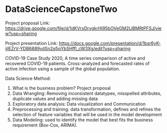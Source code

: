 # DataScienceCapstoneTwo

Project proposal Link: https://drive.google.com/file/d/1dKVrxDrvgkrHl95bOVeGM2IJBMRtPFSJ/view?usp=sharing

Project presentation Link: https://docs.google.com/presentation/d/1bsr6yK-ijIEZrV-YDB6889vdSn2q5qYbSHffl_cW3Xg/edit?usp=sharing

COVID-19 Case Study 2020, A time series comparison of active and recovered COVID-19
patients. Cross-analyzed and forecasted rates of active infection using a sample of the global population.

Data Science Method:
1. What is the business problem? Project proposal
2. Data Wrangling: Removing inconsistent datatypes, misspelled attributes, duplicate values and adding missing data 
3. Exploratory data analysis: Data visualization and Communication 
4. Preprocessing and training: data transformation, defines and refines the selection of feature variables that will be used in the model development  
5. Data Modeling: used to identify the model that best fits the business requirement (Box-Cox, ARIMA). 
